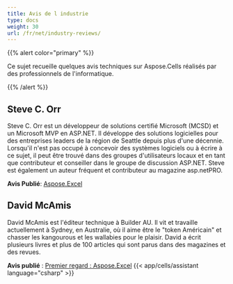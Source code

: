 ```yaml
---
title: Avis de l industrie
type: docs
weight: 30
url: /fr/net/industry-reviews/
---
```


{{% alert color="primary" %}} 

Ce sujet recueille quelques avis techniques sur Aspose.Cells réalisés par des professionnels de l'informatique.

{{% /alert %}} 
## **Steve C. Orr**
Steve C. Orr est un développeur de solutions certifié Microsoft (MCSD) et un Microsoft MVP en ASP.NET. Il développe des solutions logicielles pour des entreprises leaders de la région de Seattle depuis plus d'une décennie. Lorsqu'il n'est pas occupé à concevoir des systèmes logiciels ou à écrire à ce sujet, il peut être trouvé dans des groupes d'utilisateurs locaux et en tant que contributeur et conseiller dans le groupe de discussion ASP.NET. Steve est également un auteur fréquent et contributeur au magazine asp.netPRO.

**Avis Publié**: [Aspose.Excel](https://www.itprotoday.com/development-techniques-and-management/asposeexcel)
## **David McAmis**
David McAmis est l'éditeur technique à Builder AU. Il vit et travaille actuellement à Sydney, en Australie, où il aime être le "token Américain" et chasser les kangourous et les wallabies pour le plaisir. David a écrit plusieurs livres et plus de 100 articles qui sont parus dans des magazines et des revues.

**Avis publié** : [Premier regard : Aspose.Excel](https://www.zdnet.com/article/first-look-aspose-excel/)
{{< app/cells/assistant language="csharp" >}}

